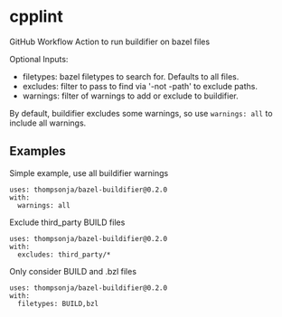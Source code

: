 # cpplint

GitHub Workflow Action to run buildifier on bazel files

Optional Inputs:
* filetypes: bazel filetypes to search for. Defaults to all files.
* excludes: filter to pass to find via '-not -path' to exclude paths.
* warnings: filter of warnings to add or exclude to buildifier.

By default, buildifier excludes some warnings, so use `warnings: all` to include
all warnings.

## Examples

Simple example, use all buildifier warnings

```ylm
uses: thompsonja/bazel-buildifier@0.2.0
with:
  warnings: all
```

Exclude third\_party BUILD files

```ylm
uses: thompsonja/bazel-buildifier@0.2.0
with:
  excludes: third_party/*
```

Only consider BUILD and .bzl files

```ylm
uses: thompsonja/bazel-buildifier@0.2.0
with:
  filetypes: BUILD,bzl
```
